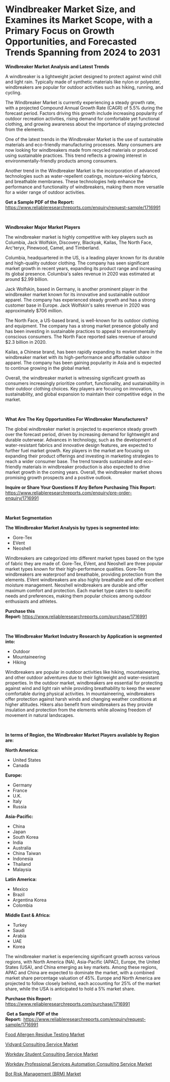 <p><h1>Windbreaker Market Size, and Examines its Market Scope, with a Primary Focus on Growth Opportunities, and Forecasted Trends Spanning from 2024 to 2031</h1></p><p><strong>Windbreaker Market Analysis and Latest Trends</strong></p>
<p><p>A windbreaker is a lightweight jacket designed to protect against wind chill and light rain. Typically made of synthetic materials like nylon or polyester, windbreakers are popular for outdoor activities such as hiking, running, and cycling.</p><p>The Windbreaker Market is currently experiencing a steady growth rate, with a projected Compound Annual Growth Rate (CAGR) of 5.5% during the forecast period. Factors driving this growth include increasing popularity of outdoor recreation activities, rising demand for comfortable yet functional clothing, and growing awareness about the importance of staying protected from the elements.</p><p>One of the latest trends in the Windbreaker Market is the use of sustainable materials and eco-friendly manufacturing processes. Many consumers are now looking for windbreakers made from recycled materials or produced using sustainable practices. This trend reflects a growing interest in environmentally-friendly products among consumers.</p><p>Another trend in the Windbreaker Market is the incorporation of advanced technologies such as water-repellent coatings, moisture-wicking fabrics, and breathable membranes. These technologies help enhance the performance and functionality of windbreakers, making them more versatile for a wider range of outdoor activities.</p></p>
<p><strong>Get a Sample PDF of the Report:&nbsp;</strong> <a href="https://www.reliableresearchreports.com/enquiry/request-sample/1716991">https://www.reliableresearchreports.com/enquiry/request-sample/1716991</a></p>
<p>&nbsp;</p>
<p><strong>Windbreaker Major Market Players</strong></p>
<p><p>The windbreaker market is highly competitive with key players such as Columbia, Jack Wolfskin, Discovery, Blackyak, Kailas, The North Face, Arc'teryx, Pinewood, Camel, and Timberland. </p><p>Columbia, headquartered in the US, is a leading player known for its durable and high-quality outdoor clothing. The company has seen significant market growth in recent years, expanding its product range and increasing its global presence. Columbia's sales revenue in 2020 was estimated at around $2.99 billion.</p><p>Jack Wolfskin, based in Germany, is another prominent player in the windbreaker market known for its innovative and sustainable outdoor apparel. The company has experienced steady growth and has a strong customer base in Europe. Jack Wolfskin's sales revenue in 2020 was approximately $706 million.</p><p>The North Face, a US-based brand, is well-known for its outdoor clothing and equipment. The company has a strong market presence globally and has been investing in sustainable practices to appeal to environmentally conscious consumers. The North Face reported sales revenue of around $2.3 billion in 2020.</p><p>Kailas, a Chinese brand, has been rapidly expanding its market share in the windbreaker market with its high-performance and affordable outdoor apparel. The company has been gaining popularity in Asia and is expected to continue growing in the global market. </p><p>Overall, the windbreaker market is witnessing significant growth as consumers increasingly prioritize comfort, functionality, and sustainability in their outdoor clothing choices. Key players are focusing on innovation, sustainability, and global expansion to maintain their competitive edge in the market.</p></p>
<p>&nbsp;</p>
<p><strong>What Are The Key Opportunities For Windbreaker Manufacturers?</strong></p>
<p><p>The global windbreaker market is projected to experience steady growth over the forecast period, driven by increasing demand for lightweight and durable outerwear. Advances in technology, such as the development of water-resistant fabrics and innovative design features, are expected to further fuel market growth. Key players in the market are focusing on expanding their product offerings and investing in marketing strategies to reach a wider consumer base. The trend towards sustainable and eco-friendly materials in windbreaker production is also expected to drive market growth in the coming years. Overall, the windbreaker market shows promising growth prospects and a positive outlook.</p></p>
<p><strong>Inquire or Share Your Questions If Any Before Purchasing This Report:</strong> <a href="https://www.reliableresearchreports.com/enquiry/pre-order-enquiry/1716991">https://www.reliableresearchreports.com/enquiry/pre-order-enquiry/1716991</a></p>
<p>&nbsp;</p>
<p><strong>Market Segmentation</strong></p>
<p><strong>The Windbreaker Market Analysis by types is segmented into:</strong></p>
<p><ul><li>Gore-Tex</li><li>EVent</li><li>Neoshell</li></ul></p>
<p><p>Windbreakers are categorized into different market types based on the type of fabric they are made of. Gore-Tex, EVent, and Neoshell are three popular market types known for their high-performance qualities. Gore-Tex windbreakers are waterproof and breathable, providing protection from the elements. EVent windbreakers are also highly breathable and offer excellent moisture management. Neoshell windbreakers are durable and offer maximum comfort and protection. Each market type caters to specific needs and preferences, making them popular choices among outdoor enthusiasts and athletes.</p></p>
<p><strong>Purchase this Report:&nbsp;</strong><a href="https://www.reliableresearchreports.com/purchase/1716991">https://www.reliableresearchreports.com/purchase/1716991</a></p>
<p>&nbsp;</p>
<p><strong>The Windbreaker Market Industry Research by Application is segmented into:</strong></p>
<p><ul><li>Outdoor</li><li>Mountaineering</li><li>Hiking</li></ul></p>
<p><p>Windbreakers are popular in outdoor activities like hiking, mountaineering, and other outdoor adventures due to their lightweight and water-resistant properties. In the outdoor market, windbreakers are essential for protecting against wind and light rain while providing breathability to keep the wearer comfortable during physical activities. In mountaineering, windbreakers offer protection against harsh winds and changing weather conditions at higher altitudes. Hikers also benefit from windbreakers as they provide insulation and protection from the elements while allowing freedom of movement in natural landscapes.</p></p>
<p>&nbsp;</p>
<p><strong>In terms of Region, the Windbreaker Market Players available by Region are:</strong></p>
<p>
    <p> <strong> North America: </strong>
        <ul>
            <li>United States</li>
            <li>Canada</li>
        </ul>
        </p> 
    <p> <strong> Europe: </strong>
        <ul>
            <li>Germany</li>
            <li>France</li>
            <li>U.K.</li>
            <li>Italy</li>
            <li>Russia</li>
        </ul>
        </p> 
    <p> <strong> Asia-Pacific: </strong>
        <ul>
            <li>China</li>
            <li>Japan</li>
            <li>South Korea</li>
            <li>India</li>
            <li>Australia</li>
            <li>China Taiwan</li>
            <li>Indonesia</li>
            <li>Thailand</li>
            <li>Malaysia</li>
        </ul>
        </p> 
    <p> <strong> Latin America: </strong>
        <ul>
            <li>Mexico</li>
            <li>Brazil</li>
            <li>Argentina Korea</li>
            <li>Colombia</li>
        </ul>
        </p> 
    <p> <strong> Middle East & Africa: </strong>
        <ul>
            <li>Turkey</li>
            <li>Saudi</li>
            <li>Arabia</li>
            <li>UAE</li>
            <li>Korea</li>
        </ul>
    </p>
    </p>
<p><p>The windbreaker market is experiencing significant growth across various regions, with North America (NA), Asia-Pacific (APAC), Europe, the United States (USA), and China emerging as key markets. Among these regions, APAC and China are expected to dominate the market, with a combined market share percentage valuation of 45%. Europe and North America are projected to follow closely behind, each accounting for 25% of the market share, while the USA is anticipated to hold a 5% market share.</p></p>
<p><strong>Purchase this Report: </strong><a href="https://www.reliableresearchreports.com/purchase/1716991">https://www.reliableresearchreports.com/purchase/1716991</a></p>
<p>&nbsp;<strong>Get a Sample PDF of the Report:&nbsp;&nbsp;</strong><a href="https://www.reliableresearchreports.com/enquiry/request-sample/1716991">https://www.reliableresearchreports.com/enquiry/request-sample/1716991</a></p>
<p><strong></strong></p>
<p><p><a href="https://medium.com/@shirleygreene26/food-allergen-residue-testing-market-insight-market-trends-growth-forecasted-from-2024-to-2031-a3313d927feb">Food Allergen Residue Testing Market</a></p><p><a href="https://medium.com/@myrticecole/vidyard-consulting-service-market-the-key-to-successful-business-strategy-forecast-till-2031-ab1a39d16eff">Vidyard Consulting Service Market</a></p><p><a href="https://medium.com/@samanthamason1930/workday-student-consulting-service-nbsp-market-focuses-on-market-share-size-and-projected-forecast-62a7ec706c2d">Workday Student Consulting Service Market</a></p><p><a href="https://medium.com/@samanthamason1930/workday-professional-services-automation-consulting-service-market-trends-forecast-and-da6387f6d88c">Workday Professional Services Automation Consulting Service Market</a></p><p><a href="https://medium.com/@shirleygreene26/bot-risk-management-brm-nbsp-market-focuses-on-market-share-size-and-projected-forecast-till-9dd3d2ee613c">Bot Risk Management (BRM) Market</a></p></p>